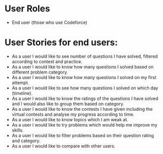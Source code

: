 # User Roles
- End user (those who use Codeforce)

# User Stories for end users:
- As a user I would like to see number of questions I have solved, filtered according to contest and practice.
- As a user I would like to know how many questions I solved based on different problem category.
- As a user I would like to know how many questions I solved on my first attempt.
- As a user I would like to see how many questions I solved on which day (timeline).
- As a user I would like to know the ratings of the questions I have solved and I would also like to group them based on category.
- As a user I would like to know the contests I have given including the virtual contests and analyse my progress according to time. 
- As a user I would like to know topics which I am weak at.
- As a user I would like to try problems which would help me improve my skills.
- As a user I would like to filter problems based on their question rating and category.
- As a user I would like to compare with other users.
